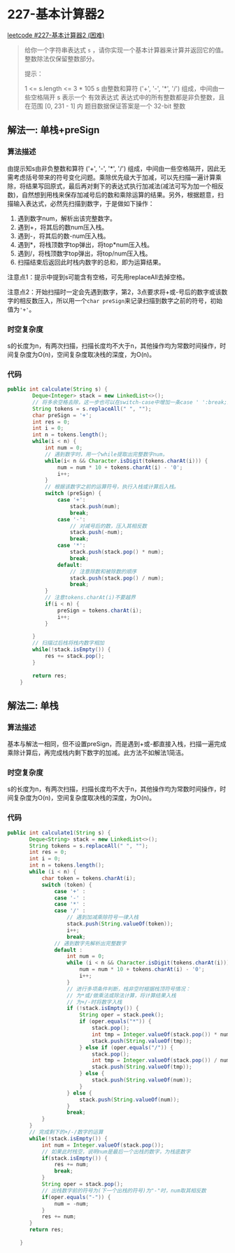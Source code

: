 # 227-基本计算器2

[leetcode #227-基本计算器2 (困难)](https://leetcode-cn.com/problems/basic-calculator-ii/)

> 给你一个字符串表达式 `s` ，请你实现一个基本计算器来计算并返回它的值。整数除法仅保留整数部分。
>
> 提示：
>
> 1 <= s.length <= 3 * 105
> s 由整数和算符 ('+', '-', '*', '/') 组成，中间由一些空格隔开
> s 表示一个 有效表达式
> 表达式中的所有整数都是非负整数，且在范围 [0, 231 - 1] 内
> 题目数据保证答案是一个 32-bit 整数

## 解法一: 单栈+preSign

### 算法描述

由提示知s由非负整数和算符 ('+', '-', '*', '/') 组成，中间由一些空格隔开，因此无需考虑括号带来的符号变化问题。乘除优先级大于加减，可以先扫描一遍计算乘除，将结果写回原式，最后再对剩下的表达式执行加减法(减法可写为加一个相反数)，自然想到用栈来保存加减号后的数和乘除运算的结果。另外，根据题意，扫描输入表达式，必然先扫描到数字，于是做如下操作：

1. 遇到数字num，解析出该完整数字。
2. 遇到+，将其后的数num压入栈。
3. 遇到-，将其后的数-num压入栈。
4. 遇到\*，将栈顶数字top弹出，将top*num压入栈。
5. 遇到/，将栈顶数字top弹出，将top/num压入栈。
6. 扫描结束后返回此时栈内数字的总和，即为运算结果。

注意点1：提示中提到s可能含有空格，可先用replaceAll去掉空格。

注意点2：开始扫描时一定会先遇到数字，第2，3点要求将+或-号后的数字或该数字的相反数压入，所以用一个`char preSign`来记录扫描到数字之前的符号，初始值为`'+'`。

### 时空复杂度

s的长度为n，有两次扫描，扫描长度均不大于n，其他操作均为常数时间操作，时间复杂度为O(n)，空间复杂度取决栈的深度，为O(n)。

### 代码

```java
public int calculate(String s) {
        Deque<Integer> stack = new LinkedList<>();
        // 将多余空格去除，这一步也可以在switch-case中增加一条case ' ':break;来处理。
        String tokens = s.replaceAll(" ", "");
        char preSign = '+';
        int res = 0;
        int i = 0;
        int n = tokens.length();
        while(i < n) {
            int num = 0;
            // 遇到数字时，用一个while提取出完整数字num。
            while(i< n && Character.isDigit(tokens.charAt(i))) {
                num = num * 10 + tokens.charAt(i) - '0';
                i++;
            }
            // 根据该数字之前的运算符号，执行入栈或计算后入栈。
            switch (preSign) {
                case '+':
                    stack.push(num);
                    break;
                case '-':
                    // 对减号后的数，压入其相反数
                    stack.push(-num);
                    break;
                case '*':
                    stack.push(stack.pop() * num);
                    break;
                default:
                    // 注意除数和被除数的顺序
                    stack.push(stack.pop() / num);
                    break;
            }
            // 注意tokens.charAt(i)不要越界
            if(i < n) {
                preSign = tokens.charAt(i);
                i++;
            }
            
        }
        // 扫描过后栈将栈内数字相加
        while(!stack.isEmpty()) {
            res += stack.pop();
        }
        
        return res;
    }
```

## 解法二: 单栈

### 算法描述

基本与解法一相同，但不设置preSign，而是遇到+或-都直接入栈，扫描一遍完成乘除计算后，再完成栈内剩下数字的加减。此方法不如解法1简洁。

### 时空复杂度

s的长度为n，有两次扫描，扫描长度均不大于n，其他操作均为常数时间操作，时间复杂度为O(n)，空间复杂度取决栈的深度，为O(n)。

### 代码

```java
public int calculate1(String s) {
       Deque<String> stack = new LinkedList<>();
       String tokens = s.replaceAll(" ", "");
       int res = 0;
       int i = 0;
       int n = tokens.length();
       while (i < n) {
           char token = tokens.charAt(i);
           switch (token) {
               case '+' :
               case '-' :
               case '*' :
               case '/' :
                   // 遇到加减乘除符号一律入栈
                   stack.push(String.valueOf(token));
                   i++;
                   break;
               // 遇到数字先解析出完整数字
               default :
                   int num = 0;
                   while (i < n && Character.isDigit(tokens.charAt(i))) {
                       num = num * 10 + tokens.charAt(i) - '0';
                       i++;
                   }
                   // 进行多项条件判断，栈非空时根据栈顶符号情况：
                   // 为*或/做乘法或除法计算，将计算结果入栈
                   // 为+/-时将数字入栈
                   if (!stack.isEmpty()) {
                       String oper = stack.peek();
                       if (oper.equals("*")) {
                           stack.pop();
                           int tmp = Integer.valueOf(stack.pop()) * num;
                           stack.push(String.valueOf(tmp));
                       } else if (oper.equals("/")) {
                           stack.pop();
                           int tmp = Integer.valueOf(stack.pop()) / num;
                           stack.push(String.valueOf(tmp));
                       } else {
                           stack.push(String.valueOf(num));
                       }
                   } else {
                       stack.push(String.valueOf(num));
                   }
                   break;
           }
       }
       // 完成剩下的+/-/数字的运算
       while(!stack.isEmpty()) {
           int num = Integer.valueOf(stack.pop());
           // 如果此时栈空，说明num是最后一个出栈的数字，为栈底数字
           if(stack.isEmpty()) {
               res += num;
               break;
           }
           String oper = stack.pop();
           // 出栈数字前的符号为(下一个出栈的符号)为"-"时，num取其相反数
           if(oper.equals("-")) {
               num = -num;
           }
           res += num;
       }
       return res;
       
    }
```

